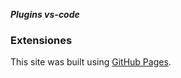 ***Plugins vs-code***	
### Extensiones
This site was built using [GitHub Pages](https://pages.github.com/).

